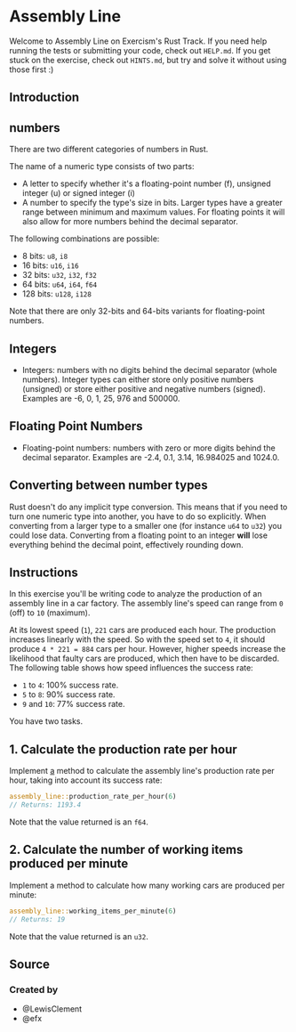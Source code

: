 # Assembly Line

Welcome to Assembly Line on Exercism's Rust Track.
If you need help running the tests or submitting your code, check out `HELP.md`.
If you get stuck on the exercise, check out `HINTS.md`, but try and solve it without using those first :)

## Introduction

## numbers

There are two different categories of numbers in Rust.

The name of a numeric type consists of two parts:

- A letter to specify whether it's a floating-point number (f), unsigned integer (u) or signed integer (i)
- A number to specify the type's size in bits. Larger types have a greater range between minimum and maximum values.
  For floating points it will also allow for more numbers behind the decimal separator.

The following combinations are possible:

- 8 bits: `u8`, `i8`
- 16 bits: `u16`, `i16`
- 32 bits: `u32`, `i32`, `f32`
- 64 bits: `u64`, `i64`, `f64`
- 128 bits: `u128`, `i128`

Note that there are only 32-bits and 64-bits variants for floating-point numbers.

## Integers

- Integers: numbers with no digits behind the decimal separator (whole numbers).
  Integer types can either store only positive numbers (unsigned) or store either positive and negative numbers (signed).
  Examples are -6, 0, 1, 25, 976 and 500000.

## Floating Point Numbers

- Floating-point numbers: numbers with zero or more digits behind the decimal separator.
  Examples are -2.4, 0.1, 3.14, 16.984025 and 1024.0.

## Converting between number types

Rust doesn't do any implicit type conversion.
This means that if you need to turn one numeric type into another, you have to do so explicitly.
When converting from a larger type to a smaller one (for instance `u64` to `u32`) you could lose data.
Converting from a floating point to an integer **will** lose everything behind the decimal point, effectively rounding down.

## Instructions

In this exercise you'll be writing code to analyze the production of an assembly line in a car factory. The assembly line's speed can range from `0` (off) to `10` (maximum).

At its lowest speed (`1`), `221` cars are produced each hour. The production increases linearly with the speed. 
So with the speed set to `4`, it should produce `4 * 221 = 884` cars per hour. 
However, higher speeds increase the likelihood that faulty cars are produced, 
which then have to be discarded. The following table shows how speed influences the success rate:

- `1` to `4`: 100% success rate.
- `5` to `8`: 90% success rate.
- `9` and `10`: 77% success rate.

You have two tasks.

## 1. Calculate the production rate per hour

Implement [a](a) method to calculate the assembly line's production rate per hour, taking into account its success rate:

```rust
assembly_line::production_rate_per_hour(6)
// Returns: 1193.4
```

Note that the value returned is an `f64`.

## 2. Calculate the number of working items produced per minute

Implement a method to calculate how many working cars are produced per minute:

```rust
assembly_line::working_items_per_minute(6)
// Returns: 19
```

Note that the value returned is an `u32`.

## Source

### Created by

- @LewisClement
- @efx
